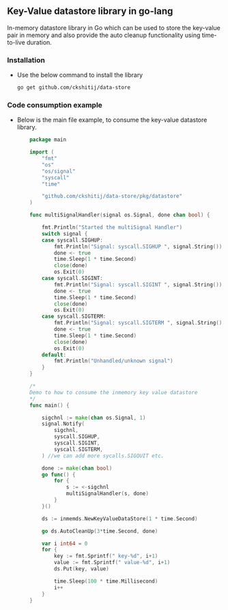 ## Key-Value datastore library in go-lang

In-memory datastore library in Go which can be used to store the key-value pair in memory and also provide the auto cleanup functionality using time-to-live duration.

### Installation

- Use the below command to install the library
    ```sh
    go get github.com/ckshitij/data-store
    ```

### Code consumption example

- Below is the main file example, to consume the key-value datastore library.

    ```go
        package main

        import (
            "fmt"
            "os"
            "os/signal"
            "syscall"
            "time"

            "github.com/ckshitij/data-store/pkg/datastore"
        )

        func multiSignalHandler(signal os.Signal, done chan bool) {

            fmt.Println("Started the multiSignal Handler")
            switch signal {
            case syscall.SIGHUP:
                fmt.Println("Signal: syscall.SIGHUP ", signal.String())
                done <- true
                time.Sleep(1 * time.Second)
                close(done)
                os.Exit(0)
            case syscall.SIGINT:
                fmt.Println("Signal: syscall.SIGINT ", signal.String())
                done <- true
                time.Sleep(1 * time.Second)
                close(done)
                os.Exit(0)
            case syscall.SIGTERM:
                fmt.Println("Signal: syscall.SIGTERM ", signal.String())
                done <- true
                time.Sleep(1 * time.Second)
                close(done)
                os.Exit(0)
            default:
                fmt.Println("Unhandled/unknown signal")
            }
        }

        /*
        Demo to how to consume the inmemory key value datastore
        */
        func main() {

            sigchnl := make(chan os.Signal, 1)
            signal.Notify(
                sigchnl,
                syscall.SIGHUP,
                syscall.SIGINT,
                syscall.SIGTERM,
            ) //we can add more sycalls.SIGQUIT etc.

            done := make(chan bool)
            go func() {
                for {
                    s := <-sigchnl
                    multiSignalHandler(s, done)
                }
            }()

            ds := inmemds.NewKeyValueDataStore(1 * time.Second)

            go ds.AutoCleanUp(3*time.Second, done)

            var i int64 = 0
            for {
                key := fmt.Sprintf(" key-%d", i+1)
                value := fmt.Sprintf(" value-%d", i+1)
                ds.Put(key, value)

                time.Sleep(100 * time.Millisecond)
                i++
            }
        }
    ```
